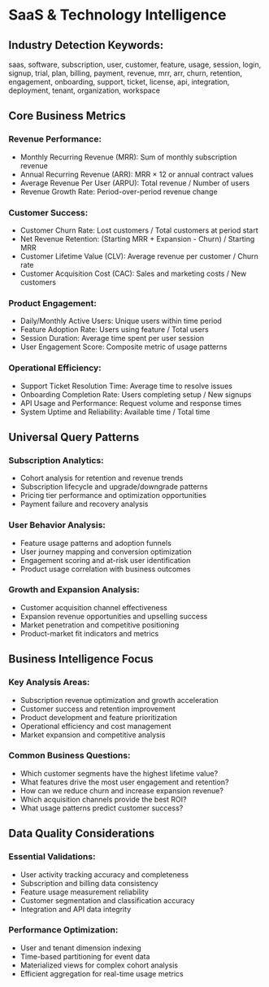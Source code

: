 # SaaS & Technology Intelligence

## Industry Detection Keywords:
saas, software, subscription, user, customer, feature, usage, session, login, signup, trial, plan, billing, payment, revenue, mrr, arr, churn, retention, engagement, onboarding, support, ticket, license, api, integration, deployment, tenant, organization, workspace

## Core Business Metrics

### Revenue Performance:
- Monthly Recurring Revenue (MRR): Sum of monthly subscription revenue
- Annual Recurring Revenue (ARR): MRR × 12 or annual contract values
- Average Revenue Per User (ARPU): Total revenue / Number of users
- Revenue Growth Rate: Period-over-period revenue change

### Customer Success:
- Customer Churn Rate: Lost customers / Total customers at period start
- Net Revenue Retention: (Starting MRR + Expansion - Churn) / Starting MRR
- Customer Lifetime Value (CLV): Average revenue per customer / Churn rate
- Customer Acquisition Cost (CAC): Sales and marketing costs / New customers

### Product Engagement:
- Daily/Monthly Active Users: Unique users within time period
- Feature Adoption Rate: Users using feature / Total users
- Session Duration: Average time spent per user session
- User Engagement Score: Composite metric of usage patterns

### Operational Efficiency:
- Support Ticket Resolution Time: Average time to resolve issues
- Onboarding Completion Rate: Users completing setup / New signups
- API Usage and Performance: Request volume and response times
- System Uptime and Reliability: Available time / Total time

## Universal Query Patterns

### Subscription Analytics:
- Cohort analysis for retention and revenue trends
- Subscription lifecycle and upgrade/downgrade patterns
- Pricing tier performance and optimization opportunities
- Payment failure and recovery analysis

### User Behavior Analysis:
- Feature usage patterns and adoption funnels
- User journey mapping and conversion optimization
- Engagement scoring and at-risk user identification
- Product usage correlation with business outcomes

### Growth and Expansion Analysis:
- Customer acquisition channel effectiveness
- Expansion revenue opportunities and upselling success
- Market penetration and competitive positioning
- Product-market fit indicators and metrics

## Business Intelligence Focus

### Key Analysis Areas:
- Subscription revenue optimization and growth acceleration
- Customer success and retention improvement
- Product development and feature prioritization
- Operational efficiency and cost management
- Market expansion and competitive analysis

### Common Business Questions:
- Which customer segments have the highest lifetime value?
- What features drive the most user engagement and retention?
- How can we reduce churn and increase expansion revenue?
- Which acquisition channels provide the best ROI?
- What usage patterns predict customer success?

## Data Quality Considerations

### Essential Validations:
- User activity tracking accuracy and completeness
- Subscription and billing data consistency
- Feature usage measurement reliability
- Customer segmentation and classification accuracy
- Integration and API data integrity

### Performance Optimization:
- User and tenant dimension indexing
- Time-based partitioning for event data
- Materialized views for complex cohort analysis
- Efficient aggregation for real-time usage metrics
